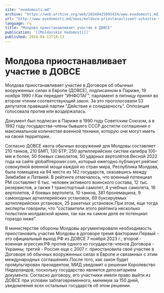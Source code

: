 ```yaml
---
site: "evedomosti.md"
archive: "https://web.archive.org/web/20240425095424/www.evedomosti.md/news/moldova-priostanavlivaet-uchastie-v-dovse"
url: "http://www.evedomosti.md/news/moldova-priostanavlivaet-uchastie-v-dovse"
language: ru
title: "Молдова приостанавливает участие в ДОВСЕ"
publication: '[[Moldavskie Vedomosti]]'
published: 2024-04-12T18:13
---
```


# Молдова приостанавливает участие в ДОВСЕ

Молдова приостанавливает участие в Договоре об обычных вооруженных силах в Европе (ДОВСЕ), подписанном в Париже, 19 ноября 1990 г.Как передает "ИНФОТАГ", парламент в пятницу принял во втором чтении соответствующий закон. За это проголосовали 53 депутатов правящей партии "Действие и солидарность". Оппозиция голосовала против или воздержалась.

Документ был подписан в Париже в 1990 году Советским Союзом, а в 1992 году государства-члены бывшего СССР достигли соглашения о максимальном количестве военной техники, которую они могут иметь на своей территории.

Согласно ДОВСЕ квота обычных вооружений для Молдовы составляет 210 танков, 210 БМП, 130 БТР, 250 артиллерийских систем калибра 100-мм и более, 50 боевых самолетов, 50 ударных вертолётов.Весной 2022 года на сайте globalfirepower.com, который ежегодно публикует рейтинг совокупной военной мощи каждой из стран мира, Республика Молдова, была помещена на 94 место из 142 государств, оказавшись между Зимбабве и Латвией. В рейтинге отмечалось, что военный потенциал РМ составляет 6 тыс. человек активного воинского состава, 12 тыс. резервистов, а также 1 транспортный самолет, 4 учебных самолета, 16 вертолетов, 4 боевых вертолета, 10 танков, 381 бронемашина, 9 самоходных артиллерийских установок, 69 буксируемых артиллерийских установок, 25 ракетных установок.При этом, еще тогда эксперты говорили, что "составители этого рейтинга несколько польстили молдавской армии, так как на самом деле ее потенциал гораздо ниже".

В министерстве обороны Молдовы аргументировали необходимость приостановить участие Молдовы в договоре тремя факторами.Первый - это официальный выход РФ из ДОВСЕ 7 ноября 2023 г.; второй - военная агрессия РФ против одного из государств-членов Договора - Украины; третий - Россия еще с 2007 г. приостановила своё участие в Договоре об обычных вооруженных силах в Европе и связанных с этим международных соглашениях.После того, как закон будет промульгирован президентом, МИД уведомит о решении Королевство Нидерландов, поскольку государство является депозитарием документа. Согласно договору, его участники имели право выйти из ДОВСЕ при условии заблаговременного, минимум за 150 дней, уведомления всех остальных государств об этом решении.